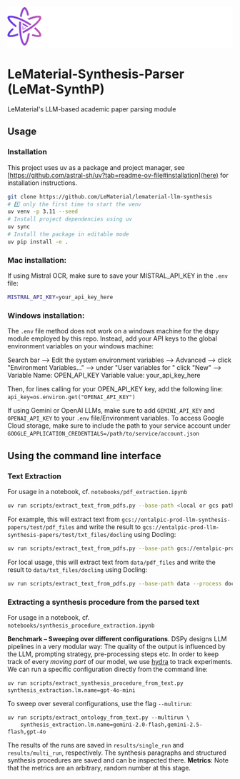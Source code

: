 ![](assets/lematerial-logo.png)

# LeMaterial-Synthesis-Parser (LeMat-SynthP)
LeMaterial's LLM-based academic paper parsing module 

## Usage

### Installation
This project uses uv as a package and project manager, see [https://github.com/astral-sh/uv?tab=readme-ov-file#installation](here) for installation instructions.

```bash
git clone https://github.com/LeMaterial/lematerial-llm-synthesis
# 1️⃣ only the first time to start the venv
uv venv -p 3.11 --seed
# Install project dependencies using uv
uv sync 
# Install the package in editable mode
uv pip install -e .
```

### Mac installation: 
If using Mistral OCR, make sure to save your MISTRAL_API_KEY in the `.env` file:
```bash
MISTRAL_API_KEY=your_api_key_here
```

### Windows installation:
The `.env` file method does not work on a windows machine for the dspy module employed by this repo. Instead, add your API keys to the global environment variables on your windows machine: 

Search bar --> Edit the system environment variables --> Advanced --> click "Environment Variables..." --> under "User variables for <your-username>" click "New" --> Variable Name: OPEN_API_KEY Variable value: your_api_key_here

Then, for lines calling for your OPEN_API_KEY key, add the following line: 
`api_key=os.environ.get("OPENAI_API_KEY")`

If using Gemini or OpenAI LLMs, make sure to add `GEMINI_API_KEY` and `OPENAI_API_KEY` to your `.env` file/Environment variables. To access Google Cloud storage, make sure to include the path to your service account under `GOOGLE_APPLICATION_CREDENTIALS=/path/to/service/account.json`


## Using the command line interface

### Text Extraction

For usage in a notebook, cf. `notebooks/pdf_extraction.ipynb`

```sh
uv run scripts/extract_text_from_pdfs.py --base-path <local or gcs path to the working folder> --process <"docling" or "mistral">
```

For example, this will extract text from `gcs://entalpic-prod-llm-synthesis-papers/test/pdf_files` and write the result to `gcs://entalpic-prod-llm-synthesis-papers/test/txt_files/docling` using Docling:

```sh
uv run scripts/extract_text_from_pdfs.py --base-path gcs://entalpic-prod-llm-synthesis-papers/test --process docling
```

For local usage, this will extract text from `data/pdf_files` and write the result to `data/txt_files/docling` using Docling:

```sh
uv run scripts/extract_text_from_pdfs.py --base-path data --process docling
```

### Extracting a synthesis procedure from the parsed text

For usage in a notebook, cf. `notebooks/synthesis_procedure_extraction.ipynb`

**Benchmark – Sweeping over different configurations**. DSPy designs LLM pipelines in a very modular way: The quality of the output is influenced by the LLM, prompting strategy, pre-processing steps etc.
In order to keep track of every *moving part* of our model, we use [hydra](https://hydra.cc/) to track experiments. We can run a specific configuration directly from the command line:

```
uv run scripts/extract_synthesis_procedure_from_text.py synthesis_extraction.lm.name=gpt-4o-mini
```

To sweep over several configurations, use the flag `--multirun`:

```
uv run scripts/extract_ontology_from_text.py --multirun \
    synthesis_extraction.lm.name=gemini-2.0-flash,gemini-2.5-flash,gpt-4o
```

The results of the runs are saved in `results/single_run` and `results/multi_run`, respectively. The synthesis paragraphs and structured synthesis procedures are saved and can be inspected there.
**Metrics**: Note that the metrics are an arbitrary, random number at this stage.
